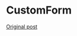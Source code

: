 # CustomForm
[Original post](https://medium.com/@tarik.nzl/angular-2-custom-form-control-with-validation-json-input-2b4cf9bc2d73)
